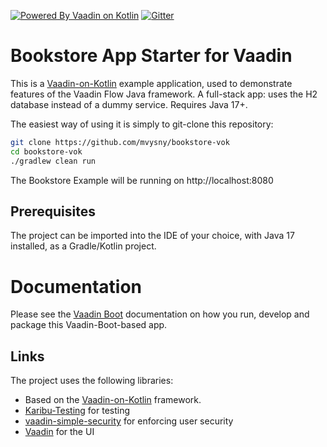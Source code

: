 [![Powered By Vaadin on Kotlin](http://vaadinonkotlin.eu/iconography/vok_badge.svg)](http://vaadinonkotlin.eu)
[![Gitter](https://badges.gitter.im/Join%20Chat.svg)](https://gitter.im/vaadin-flow/Lobby#?utm_source=badge&utm_medium=badge&utm_campaign=pr-badge)

# Bookstore App Starter for Vaadin

This is a [Vaadin-on-Kotlin](http://vaadinonkotlin.eu) example application,
used to demonstrate features of the Vaadin Flow Java framework.
A full-stack app: uses the H2 database instead of a dummy service. Requires Java 17+.

The easiest way of using it is simply to git-clone this repository:

```bash
git clone https://github.com/mvysny/bookstore-vok
cd bookstore-vok
./gradlew clean run
```

The Bookstore Example will be running on http://localhost:8080

## Prerequisites

The project can be imported into the IDE of your choice, with Java 17 installed, as a Gradle/Kotlin project.

# Documentation

Please see the [Vaadin Boot](https://github.com/mvysny/vaadin-boot#preparing-environment) documentation
on how you run, develop and package this Vaadin-Boot-based app.

## Links

The project uses the following libraries:

* Based on the [Vaadin-on-Kotlin](http://vaadinonkotlin.eu) framework.
* [Karibu-Testing](https://github.com/mvysny/karibu-testing) for testing
* [vaadin-simple-security](https://github.com/mvysny/vaadin-simple-security) for enforcing user security
* [Vaadin](https://vaadin.com/docs) for the UI
